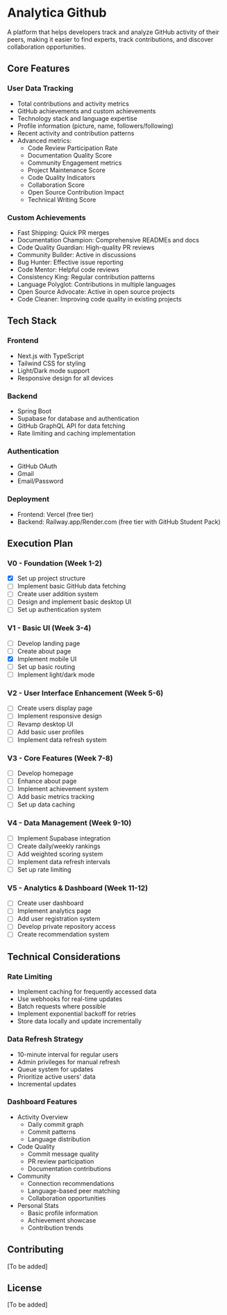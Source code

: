 # Analytica Github

A platform that helps developers track and analyze GitHub activity of their peers, making it easier to find experts, track contributions, and discover collaboration opportunities.

## Core Features

### User Data Tracking
- Total contributions and activity metrics
- GitHub achievements and custom achievements
- Technology stack and language expertise
- Profile information (picture, name, followers/following)
- Recent activity and contribution patterns
- Advanced metrics:
  - Code Review Participation Rate
  - Documentation Quality Score
  - Community Engagement metrics
  - Project Maintenance Score
  - Code Quality Indicators
  - Collaboration Score
  - Open Source Contribution Impact
  - Technical Writing Score

### Custom Achievements
- Fast Shipping: Quick PR merges
- Documentation Champion: Comprehensive READMEs and docs
- Code Quality Guardian: High-quality PR reviews
- Community Builder: Active in discussions
- Bug Hunter: Effective issue reporting
- Code Mentor: Helpful code reviews
- Consistency King: Regular contribution patterns
- Language Polyglot: Contributions in multiple languages
- Open Source Advocate: Active in open source projects
- Code Cleaner: Improving code quality in existing projects

## Tech Stack

### Frontend
- Next.js with TypeScript
- Tailwind CSS for styling
- Light/Dark mode support
- Responsive design for all devices

### Backend
- Spring Boot
- Supabase for database and authentication
- GitHub GraphQL API for data fetching
- Rate limiting and caching implementation

### Authentication
- GitHub OAuth
- Gmail
- Email/Password

### Deployment
- Frontend: Vercel (free tier)
- Backend: Railway.app/Render.com (free tier with GitHub Student Pack)

## Execution Plan

### V0 - Foundation (Week 1-2)
- [x] Set up project structure
- [ ] Implement basic GitHub data fetching
- [ ] Create user addition system
- [ ] Design and implement basic desktop UI
- [ ] Set up authentication system

### V1 - Basic UI (Week 3-4)
- [ ] Develop landing page
- [ ] Create about page
- [x] Implement mobile UI
- [ ] Set up basic routing
- [ ] Implement light/dark mode

### V2 - User Interface Enhancement (Week 5-6)
- [ ] Create users display page
- [ ] Implement responsive design
- [ ] Revamp desktop UI
- [ ] Add basic user profiles
- [ ] Implement data refresh system

### V3 - Core Features (Week 7-8)
- [ ] Develop homepage
- [ ] Enhance about page
- [ ] Implement achievement system
- [ ] Add basic metrics tracking
- [ ] Set up data caching

### V4 - Data Management (Week 9-10)
- [ ] Implement Supabase integration
- [ ] Create daily/weekly rankings
- [ ] Add weighted scoring system
- [ ] Implement data refresh intervals
- [ ] Set up rate limiting

### V5 - Analytics & Dashboard (Week 11-12)
- [ ] Create user dashboard
- [ ] Implement analytics page
- [ ] Add user registration system
- [ ] Develop private repository access
- [ ] Create recommendation system

## Technical Considerations

### Rate Limiting
- Implement caching for frequently accessed data
- Use webhooks for real-time updates
- Batch requests where possible
- Implement exponential backoff for retries
- Store data locally and update incrementally

### Data Refresh Strategy
- 10-minute interval for regular users
- Admin privileges for manual refresh
- Queue system for updates
- Prioritize active users' data
- Incremental updates

### Dashboard Features
- Activity Overview
  - Daily commit graph
  - Commit patterns
  - Language distribution
- Code Quality
  - Commit message quality
  - PR review participation
  - Documentation contributions
- Community
  - Connection recommendations
  - Language-based peer matching
  - Collaboration opportunities
- Personal Stats
  - Basic profile information
  - Achievement showcase
  - Contribution trends

## Contributing
[To be added]

## License
[To be added]
